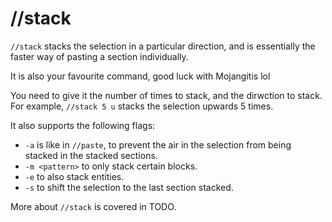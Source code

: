 # //stack

`//stack` stacks the selection in a particular direction, and is essentially the faster way of pasting a section individually.

It is also your favourite command, good luck with Mojangitis lol

You need to give it the number of times to stack, and the dirwction to stack. For example, `//stack 5 u` stacks the selection upwards 5 times.

It also supports the following flags:
* `-a` is like in `//paste`, to prevent the air in the selection from being stacked in the stacked sections.
* `-m <pattern>` to only stack certain blocks.
* `-e` to also stack entities.
* `-s` to shift the selection to the last section stacked.

More about `//stack` is covered in TODO.

